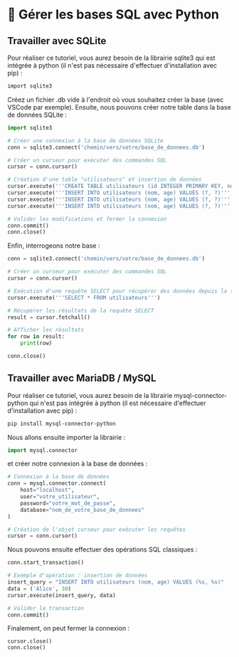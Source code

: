 # 🐍 Gérer les bases SQL avec Python

## Travailler avec SQLite

Pour réaliser ce tutoriel, vous aurez besoin de la librairie sqlite3 qui est intégrée à python (il n'est pas nécessaire d'effectuer d'installation avec pip) :&#x20;

```r
import sqlite3
```

Créez un fichier .db vide à l'endroit où vous souhaitez créer la base (avec VSCode par exemple). Ensuite, nous pouvons créer notre table dans la base de données SQLite :

```python
import sqlite3

# Créer une connexion à la base de données SQLite
conn = sqlite3.connect('chemin/vers/votre/base_de_donnees.db')

# Créer un curseur pour exécuter des commandes SQL
cursor = conn.cursor()

# Création d'une table "utilisateurs" et insertion de données
cursor.execute('''CREATE TABLE utilisateurs (id INTEGER PRIMARY KEY, nom TEXT, age INTEGER)''')
cursor.execute('''INSERT INTO utilisateurs (nom, age) VALUES (?, ?)''', ('Alice', 30))
cursor.execute('''INSERT INTO utilisateurs (nom, age) VALUES (?, ?)''', ('Bob', 25))
cursor.execute('''INSERT INTO utilisateurs (nom, age) VALUES (?, ?)''', ('Charlie', 35))

# Valider les modifications et fermer la connexion
conn.commit()
conn.close()
```

Enfin, interrogeons notre base :&#x20;

```python
conn = sqlite3.connect('chemin/vers/votre/base_de_donnees.db')

# Créer un curseur pour exécuter des commandes SQL
cursor = conn.cursor()

# Exécution d'une requête SELECT pour récupérer des données depuis la table "utilisateurs"
cursor.execute('''SELECT * FROM utilisateurs''')

# Récupérer les résultats de la requête SELECT
result = cursor.fetchall()

# Afficher les résultats
for row in result:
    print(row)

conn.close()
```

## Travailler avec MariaDB / MySQL

Pour réaliser ce tutoriel, vous aurez besoin de la librairie mysql-connector-python qui n'est pas intégrée à python (il est nécessaire d'effectuer d'installation avec pip) :&#x20;

```bash
pip install mysql-connector-python
```

Nous allons ensuite importer la librairie :

```python
import mysql.connector
```

et créer notre connexion à la base de données :

```python
# Connexion à la base de données
conn = mysql.connector.connect(
    host="localhost",
    user="votre_utilisateur",
    password="votre_mot_de_passe",
    database="nom_de_votre_base_de_donnees"
)

# Création de l'objet curseur pour exécuter les requêtes
cursor = conn.cursor()
```

Nous pouvons ensuite effectuer des opérations SQL classiques :&#x20;

```python
conn.start_transaction()

# Exemple d'opération : insertion de données
insert_query = "INSERT INTO utilisateurs (nom, age) VALUES (%s, %s)"
data = ('Alice', 30)
cursor.execute(insert_query, data)

# Valider la transaction
conn.commit()
```

Finalement, on peut fermer la connexion :

```
cursor.close()
conn.close()
```
